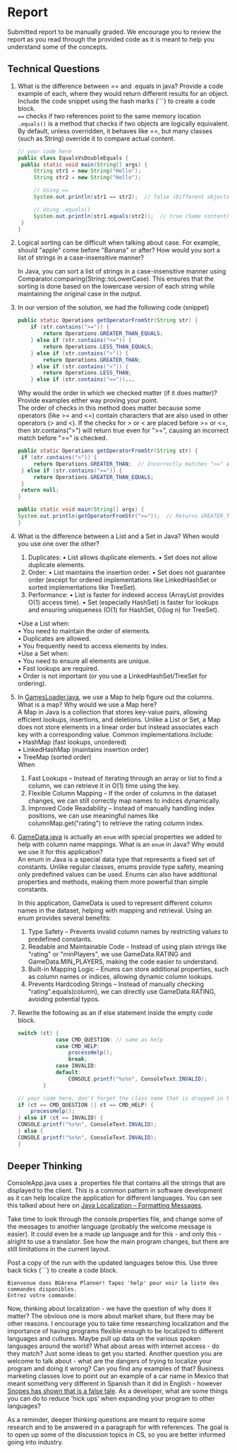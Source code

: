 # Report

Submitted report to be manually graded. We encourage you to review the report as you read through the provided
code as it is meant to help you understand some of the concepts. 

## Technical Questions

1. What is the difference between == and .equals in java? Provide a code example of each, where they would return different results for an object. Include the code snippet using the hash marks (```) to create a code block.  
   `==` checks if two references point to the same memory location  
   `.equals()` is a method that checks if two objects are logically equivalent. By default, unless overridden, it behaves like ==, but many classes (such as String) override it to compare actual content.
   ```java
   // your code here
   public class EqualsVsDoubleEquals {
    public static void main(String[] args) {
        String str1 = new String("Hello");
        String str2 = new String("Hello");

        // Using ==
        System.out.println(str1 == str2);  // false (Different objects in memory)

        // Using .equals()
        System.out.println(str1.equals(str2));  // true (Same content)
    }
   }
   ```




2. Logical sorting can be difficult when talking about case. For example, should "apple" come before "Banana" or after? How would you sort a list of strings in a case-insensitive manner? 

   In Java, you can sort a list of strings in a case-insensitive manner using Comparator.comparing(String::toLowerCase). This ensures that the sorting is done based on the lowercase version of each string while maintaining the original case in the output.




3. In our version of the solution, we had the following code (snippet)
    ```java
    public static Operations getOperatorFromStr(String str) {
        if (str.contains(">=")) {
            return Operations.GREATER_THAN_EQUALS;
        } else if (str.contains("<=")) {
            return Operations.LESS_THAN_EQUALS;
        } else if (str.contains(">")) {
            return Operations.GREATER_THAN;
        } else if (str.contains("<")) {
            return Operations.LESS_THAN;
        } else if (str.contains("=="))...
    ```
    Why would the order in which we checked matter (if it does matter)? Provide examples either way proving your point.  
   The order of checks in this method does matter because some operators (like >= and <=) contain characters that are also used in other operators (> and <). If the checks for > or < are placed before >= or <=, then str.contains(">") will return true even for ">=", causing an incorrect match before ">=" is checked.
   ```java
   public static Operations getOperatorFromStr(String str) {
    if (str.contains(">")) {
        return Operations.GREATER_THAN;  // Incorrectly matches ">=" as ">"
    } else if (str.contains(">=")) {
        return Operations.GREATER_THAN_EQUALS;
    }
    return null;
   }

   public static void main(String[] args) {
   System.out.println(getOperatorFromStr(">="));  // Returns GREATER_THAN (wrong!)
   }
   ```


4. What is the difference between a List and a Set in Java? When would you use one over the other? 
   1.	Duplicates:
         •	List allows duplicate elements.
         •	Set does not allow duplicate elements.
   2.	Order:
         •	List maintains the insertion order.
         •	Set does not guarantee order (except for ordered implementations like LinkedHashSet or sorted implementations like TreeSet).
   3.	Performance:
         •	List is faster for indexed access (ArrayList provides O(1) access time).
         •	Set (especially HashSet) is faster for lookups and ensuring uniqueness (O(1) for HashSet, O(log n) for TreeSet).

   •Use a List when:  
         •	You need to maintain the order of elements.  
         •	Duplicates are allowed.  
         •	You frequently need to access elements by index.  
   •Use a Set when:  
         •	You need to ensure all elements are unique.  
         •	Fast lookups are required.  
         •	Order is not important (or you use a LinkedHashSet/TreeSet for ordering).  




5. In [GamesLoader.java](src/main/java/student/GamesLoader.java), we use a Map to help figure out the columns. What is a map? Why would we use a Map here?  
   A Map in Java is a collection that stores key-value pairs, allowing efficient lookups, insertions, and deletions. Unlike a List or Set, a Map does not store elements in a linear order but instead associates each key with a corresponding value. Common implementations include:  
   •	HashMap (fast lookups, unordered)  
   •	LinkedHashMap (maintains insertion order)  
   •	TreeMap (sorted order)  
   When
   1.	Fast Lookups – Instead of iterating through an array or list to find a column, we can retrieve it in O(1) time using the key.
   2.	Flexible Column Mapping – If the order of columns in the dataset changes, we can still correctly map names to indices dynamically.
   3.	Improved Code Readability – Instead of manually handling index positions, we can use meaningful names like columnMap.get("rating") to retrieve the rating column index.



6. [GameData.java](src/main/java/student/GameData.java) is actually an `enum` with special properties we added to help with column name mappings. What is an `enum` in Java? Why would we use it for this application?  
   An enum in Java is a special data type that represents a fixed set of constants. Unlike regular classes, enums provide type safety, meaning only predefined values can be used. Enums can also have additional properties and methods, making them more powerful than simple constants.

   In this application, GameData is used to represent different column names in the dataset, helping with mapping and retrieval. Using an enum provides several benefits:
   1.	Type Safety – Prevents invalid column names by restricting values to predefined constants.
   2.	Readable and Maintainable Code – Instead of using plain strings like "rating" or "minPlayers", we use GameData.RATING and GameData.MIN_PLAYERS, making the code easier to understand.
   3.	Built-in Mapping Logic – Enums can store additional properties, such as column names or indices, allowing dynamic column lookups.
   4.	Prevents Hardcoding Strings – Instead of manually checking "rating".equals(column), we can directly use GameData.RATING, avoiding potential typos.





7. Rewrite the following as an if else statement inside the empty code block.
    ```java
    switch (ct) {
                case CMD_QUESTION: // same as help
                case CMD_HELP:
                    processHelp();
                    break;
                case INVALID:
                default:
                    CONSOLE.printf("%s%n", ConsoleText.INVALID);
            }
    ``` 

    ```java
    // your code here, don't forget the class name that is dropped in the switch block..
    if (ct == CMD_QUESTION || ct == CMD_HELP) {
        processHelp();
    } else if (ct == INVALID) {
    CONSOLE.printf("%s%n", ConsoleText.INVALID);
    } else {
    CONSOLE.printf("%s%n", ConsoleText.INVALID);
    }
    ```

## Deeper Thinking

ConsoleApp.java uses a .properties file that contains all the strings
that are displayed to the client. This is a common pattern in software development
as it can help localize the application for different languages. You can see this
talked about here on [Java Localization – Formatting Messages](https://www.baeldung.com/java-localization-messages-formatting).

Take time to look through the console.properties file, and change some of the messages to
another language (probably the welcome message is easier). It could even be a made up language and for this - and only this - alright to use a translator. See how the main program changes, but there are still limitations in 
the current layout. 

Post a copy of the run with the updated languages below this. Use three back ticks (```) to create a code block. 

```text
Bienvenue dans BGArena Planner! Tapez 'help' pour voir la liste des commandes disponibles.
Entrez votre commande:
```

Now, thinking about localization - we have the question of why does it matter? The obvious
one is more about market share, but there may be other reasons.  I encourage
you to take time researching localization and the importance of having programs
flexible enough to be localized to different languages and cultures. Maybe pull up data on the
various spoken languages around the world? What about areas with internet access - do they match? Just some ideas to get you started. Another question you are welcome to talk about - what are the dangers of trying to localize your program and doing it wrong? Can you find any examples of that? Business marketing classes love to point out an example of a car name in Mexico that meant something very different in Spanish than it did in English - however [Snopes has shown that is a false tale](https://www.snopes.com/fact-check/chevrolet-nova-name-spanish/).  As a developer, what are some things you can do to reduce 'hick ups' when expanding your program to other languages?


As a reminder, deeper thinking questions are meant to require some research and to be answered in a paragraph for with references. The goal is to open up some of the discussion topics in CS, so you are better informed going into industry. 